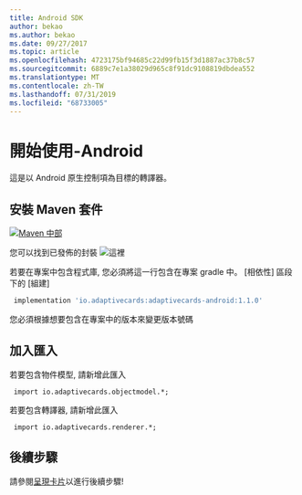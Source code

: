 ```yaml
---
title: Android SDK
author: bekao
ms.author: bekao
ms.date: 09/27/2017
ms.topic: article
ms.openlocfilehash: 4723175bf94685c22d99fb15f3d1887ac37b8c57
ms.sourcegitcommit: 6889c7e1a38029d965c8f91dc9108819dbdea552
ms.translationtype: MT
ms.contentlocale: zh-TW
ms.lasthandoff: 07/31/2019
ms.locfileid: "68733005"
---
```

# <a name="getting-started---android"></a>開始使用-Android

這是以 Android 原生控制項為目標的轉譯器。

## <a name="install-maven-package"></a>安裝 Maven 套件

[![Maven 中部](https://img.shields.io/maven-central/v/io.adaptivecards/adaptivecards-android.svg)](https://search.maven.org/#search%7Cga%7C1%7Ca%3A%22adaptivecards-android%22)

您可以找到已發佈的封裝 ![這裡](https://search.maven.org/search?q=g:io.adaptivecards)

若要在專案中包含程式庫, 您必須將這一行包含在專案 gradle 中。 [相依性] 區段下的 [組建]

```build.gradle
 implementation 'io.adaptivecards:adaptivecards-android:1.1.0'
```
您必須根據想要包含在專案中的版本來變更版本號碼

## <a name="add-import"></a>加入匯入

若要包含物件模型, 請新增此匯入

```
 import io.adaptivecards.objectmodel.*;
```

若要包含轉譯器, 請新增此匯入

```
 import io.adaptivecards.renderer.*;
```

## <a name="next-steps"></a>後續步驟

請參閱[呈現卡片](render-a-card.md)以進行後續步驟!
